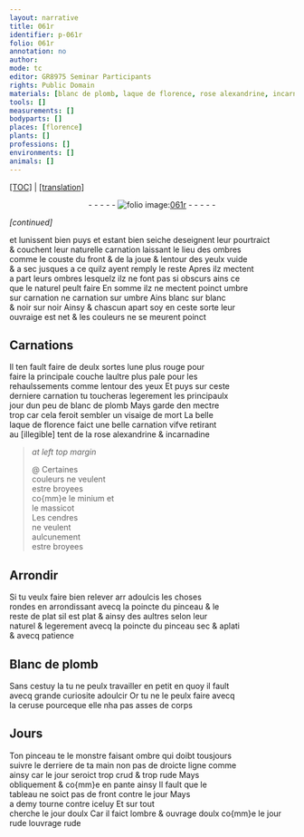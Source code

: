 ```yaml
---
layout: narrative
title: 061r
identifier: p-061r
folio: 061r
annotation: no
author:
mode: tc
editor: GR8975 Seminar Participants
rights: Public Domain
materials: [blanc de plomb, laque de florence, rose alexandrine, incarnadine, minium, massicot, cendres, Blanc de plomb, ceruse]
tools: []
measurements: []
bodyparts: []
places: [florence]
plants: []
professions: []
environments: []
animals: []
---
```


<p><a href="{{ site.baseurl }}/diplomatic/">[TOC]</a> | <a href="{{ site.baseurl }}/texts/p-061r_tl/">[translation]</a></p><div class="folio" align="center">- - - - - <a href="http://gallica.bnf.fr/ark:/12148/btv1b10500001g/f127.image" target="_blank"><img src="https://cu-mkp.github.io/2017-workshop-edition/assets/photo-icon.png" alt="folio image: " style="display:inline-block; margin-bottom:-3px;"/>061r</a> - - - - - </div>  
 
*[continued]*
  
et lunissent bien <span class="del">puys</span> et estant bien seiche deseignent leur pourtraict<br/> & couchent leur naturelle carnation laissant le lieu des ombres<br/> comme le couste du front & de la joue & lentour des yeulx vuide<br/> & a sec jusques a ce quilz ayent remply le reste Apres ilz mectent<br/> a part leurs ombres lesquelz ilz ne font pas si obscurs ains ce<br/> que le naturel peult faire En somme ilz ne mectent poinct umbre<br/> sur carnation ne carnation sur umbre Ains blanc sur blanc<br/> & noir sur noir <span class="del">Ainsy</span> & chascun apart soy en ceste sorte leur<br/> ouvraige est net & les couleurs ne se meurent poinct
 
 
  

## Carnations

 
Il ten fault faire de deulx sortes lune plus rouge pour<br/> faire la principale couche laultre plus pale pour les<br/> rehaulssements comme lentour des yeux Et puys sur ceste<br/> derniere carnation tu toucheras legerement les principaulx<br/> jour dun peu de <span class="m">blanc de plomb</span> Mays garde den mectre<br/> trop car cela feroit sembler un visaige de mort La belle<br/> <span class="m">laque de <span class="pl">florence</span></span> faict une belle carnation vifve retirant<br/> au <span class="del">[illegible]</span> tent de la <span class="m">rose alexandrine</span> & <span class="m">incarnadine</span>
 
> *at left top margin*
> 
> 
>   @ Certaines<br/> couleurs ne veulent<br/> estre broyees<br/> co{mm}e le <span class="m">minium</span> et<br/> le <span class="m">massicot</span><br/> Les <span class="m">cendres</span><br/> ne veulent<br/> aulcunement<br/> estre broyees
 
 
  

## Arrondir

 
Si tu veulx faire bien relever <span class="del">arr</span> adoulcis les choses<br/> rondes en arrondissant avecq la poincte du pinceau & le<br/> reste de plat sil est plat & ainsy des aultres selon leur<br/> naturel & legerement avecq la poincte du pinceau sec & aplati<br/> <span class="add">&</span> avecq patience
 
 
  

## <span class="m">Blanc de plomb</span>

 
Sans cestuy la tu ne peulx travailler en petit en quoy il fault<br/> avecq grande curiosite adoulcir Or tu ne le peulx faire avecq<br/> la <span class="m">ceruse</span> pourceque elle nha pas asses de corps
 
 
  

## Jours

 
Ton pinceau te le monstre faisant ombre qui doibt tousjours<br/> suivre le derriere de ta main non pas de droicte ligne comme<br/> ainsy  car le jour seroict trop crud & trop rude Mays<br/> obliquement & co{mm}e en pante ainsy   Il fault que le<br/> tableau ne soict pas de front contre le jour Mays<br/> a demy tourne contre iceluy Et sur tout <br/> cherche le jour doulx Car il faict lombre & ouvrage doulx co{mm}e le jour<br/> rude louvrage rude
 

